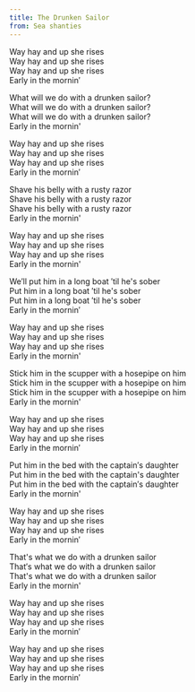 ```yaml
---
title: The Drunken Sailor
from: Sea shanties
---
```


Way hay and up she rises  
Way hay and up she rises  
Way hay and up she rises  
Early in the mornin′  

What will we do with a drunken sailor?  
What will we do with a drunken sailor?  
What will we do with a drunken sailor?  
Early in the mornin'  

Way hay and up she rises  
Way hay and up she rises  
Way hay and up she rises  
Early in the mornin′  

Shave his belly with a rusty razor  
Shave his belly with a rusty razor  
Shave his belly with a rusty razor  
Early in the mornin'  


Way hay and up she rises  
Way hay and up she rises  
Way hay and up she rises  
Early in the mornin'  

We′ll put him in a long boat ′til he's sober  
Put him in a long boat ′til he's sober  
Put him in a long boat ′til he's sober  
Early in the mornin′  

Way hay and up she rises  
Way hay and up she rises  
Way hay and up she rises  
Early in the mornin'  

Stick him in the scupper with a hosepipe on him  
Stick him in the scupper with a hosepipe on him  
Stick him in the scupper with a hosepipe on him  
Early in the mornin'  

Way hay and up she rises  
Way hay and up she rises  
Way hay and up she rises  
Early in the mornin′  


Put him in the bed with the captain′s daughter  
Put him in the bed with the captain's daughter  
Put him in the bed with the captain′s daughter  
Early in the mornin'  

Way hay and up she rises  
Way hay and up she rises  
Way hay and up she rises  
Early in the mornin′  

That's what we do with a drunken sailor  
That′s what we do with a drunken sailor  
That's what we do with a drunken sailor  
Early in the mornin'  

Way hay and up she rises  
Way hay and up she rises  
Way hay and up she rises  
Early in the mornin′  

Way hay and up she rises  
Way hay and up she rises  
Way hay and up she rises  
Early in the mornin′  
